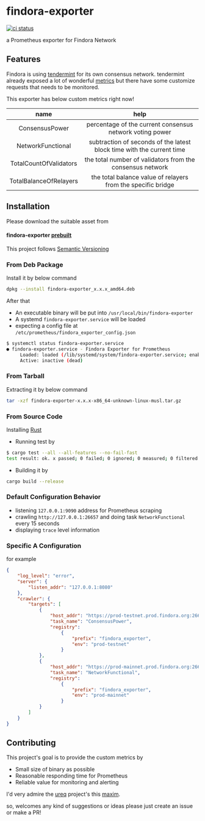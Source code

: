 # findora-exporter
[![ci status](https://github.com/FindoraNetwork/findora-exporter/actions/workflows/main.yml/badge.svg?branch=main)](https://github.com/FindoraNetwork/findora-exporter/actions)

a Prometheus exporter for Findora Network

## Features
Findora is using [tendermint] for its own consensus network. tendermint already exposed a lot of wonderful [metrics] but there have some customize requests that needs to be monitored.

[tendermint]: https://tendermint.com/
[metrics]: https://docs.tendermint.com/master/nodes/metrics.html

This exporter has below custom metrics right now!

| name | help |
| :-: | :-: |
| ConsensusPower | percentage of the current consensus network voting power |
| NetworkFunctional | subtraction of seconds of the latest block time with the current time |
| TotalCountOfValidators | the total number of validators from the consensus network |
| TotalBalanceOfRelayers | the total balance value of relayers from the specific bridge |

## Installation

Please download the suitable asset from

#### findora-exporter [prebuilt]

This project follows [Semantic Versioning]

### From Deb Package

Install it by below command

```bash
dpkg --install findora-exporter_x.x.x_amd64.deb
```

After that
* An executable binary will be put into `/usr/local/bin/findora-exporter`
* A systemd `findora-exporter.service` will be loaded
* expecting a config file at `/etc/prometheus/findora_exporter_config.json`

```bash
$ systemctl status findora-exporter.service
● findora-exporter.service - Findora Exporter for Prometheus
     Loaded: loaded (/lib/systemd/system/findora-exporter.service; enabled; vendor preset: enabled)
     Active: inactive (dead)
```

### From Tarball

Extracting it by below command

```bash
tar -xzf findora-exporter-x.x.x-x86_64-unknown-linux-musl.tar.gz
```

### From Source Code

Installing [Rust]

* Running test by
```bash
$ cargo test --all --all-features --no-fail-fast
test result: ok. x passed; 0 failed; 0 ignored; 0 measured; 0 filtered out; finished in 0.00s
```

* Building it by
```bash
cargo build --release
```

### Default Configuration Behavior

* listening `127.0.0.1:9090` address for Prometheus scraping
* crawling `http://127.0.0.1:26657` and doing task `NetworkFunctional` every 15 seconds
* displaying `trace` level information

### Specific A Configuration

for example
```json
{
    "log_level": "error",
    "server": {
        "listen_addr": "127.0.0.1:8080"
    },
    "crawler": {
        "targets": [
            {
                "host_addr": "https://prod-testnet.prod.findora.org:26657",
                "task_name": "ConsensusPower",
                "registry": 
                    {
                        "prefix": "findora_exporter",
                        "env": "prod-testnet"
                    }
            },
            {
                "host_addr": "https://prod-mainnet.prod.findora.org:26657",
                "task_name": "NetworkFunctional",
                "registry": 
                    {
                        "prefix": "findora_exporter",
                        "env": "prod-mainnet"
                    }
            }
        ]
    }
}
```

[Semantic Versioning]: https://semver.org/#semantic-versioning-200
[prebuilt]: https://github.com/FindoraNetwork/findora-exporter/releases
[Rust]: https://www.rust-lang.org/learn/get-started

## Contributing
This project's goal is to provide the custom metrics by
* Small size of binary as possible
* Reasonable responding time for Prometheus
* Reliable value for monitoring and alerting

I'd very admire the [ureq] project's this [maxim].

so, welcomes any kind of suggestions or ideas please just create an issue or make a PR!

[ureq]: https://github.com/algesten/ureq
[maxim]: https://github.com/algesten/ureq#blocking-io-for-simplicity
